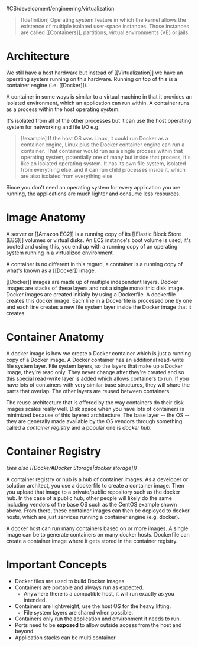 #CS/development/engineering/virtualization

>[!definition]
>Operating system feature in which the kernel allows the existence of multiple isolated user-space instances. Those instances are called [[Containers]], partitions, virtual environments (VE) or jails. 

# Architecture

We still have a host hardware but instead of [[Virtualization]] we have an operating system running on this hardware. Running on top of this is a container engine (i.e. [[Docker]]).

A container in some ways is similar to a virtual machine in that it provides an isolated environment, which an application can run within. A container runs as a process within the host operating system. 

It's isolated from all of the other processes but it can use the host operating system for networking and file I/O e.g. 

>[!example]
>If the host OS was Linux, it could run Docker as a container engine, Linux plus the Docker container engine can run a container. That container would run as a single process within that operating system, potentially one of many but inside that process, it's like an isolated operating system. It has its own file system, isolated from everything else, and it can run child processes inside it, which are also isolated from everything else.

Since you don't need an operating system for every application you are running, the applications are much lighter and consume less resources. 

# Image Anatomy

A server or [[Amazon EC2]] is a running copy of its [[Elastic Block Store (EBS)]] volumes or virtual disks. An EC2 instance's boot volume is used, it's booted and using this, you end up with a running copy of an operating system running in a virtualized environment.

A container is no different in this regard, a container is a running copy of what's known as a [[Docker]] image. 

[[Docker]] images are made up of multiple independent layers. Docker images are stacks of these layers and not a single monolithic disk image. Docker images are created initially by using a Dockerfile. A dockerfile creates this docker image. Each line in a Dockerfile is processed one by one and each line creates a new file system layer inside the Docker image that it creates.

# Container Anatomy

A docker image is how we create a Docker container which is just a running copy of a Docker image. A Docker container has an additional read-write file system layer. File system layers, so the layers that make up a Docker image, they're read only. They never change after they're created and so this special read-write layer is added which allows containers to run. If you have lots of containers with very similar base structures, they will share the parts that overlap. The other layers are reused between containers.

The reuse architecture that is offered by the way containers do their disk images scales really well. Disk space when you have lots of containers is minimized because of this layered architecture. The base layer -- the OS -- they are generally made available by the OS vendors through something called a _container registry_ and a popular one is _docker hub_.

# Container Registry

*(see also [[Docker#Docker Storage|docker storage]])*

A container registry or hub is a hub of container images. As a developer or solution architect, you use a dockerfile to create a container image. Then you upload that image to a private/public repository such as the docker hub. In the case of a public hub, other people will likely do the same including vendors of the base OS such as the CentOS example shown above. From there, these container images can then be deployed to docker hosts, which are just services running a container engine (e.g. docker).

A docker host can run many containers based on or more images. A single image can be to generate containers on many docker hosts. Dockerfile can create a container image where it gets stored in the container registry.

# Important Concepts

-   Docker files are used to build Docker images
-   Containers are portable and always run as expected.
    -   Anywhere there is a compatible host, it will run exactly as you intended.
-   Containers are lightweight, use the host OS for the heavy lifting.
    -   File system layers are shared when possible.
-   Containers only run the application and environment it needs to run.
-   Ports need to be **exposed** to allow outside access from the host and beyond.
-   Application stacks can be multi container
